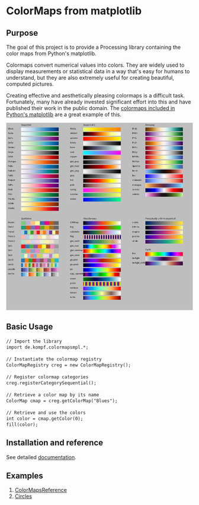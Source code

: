 # ColorMaps from matplotlib

## Purpose

The goal of this project is to provide a Processing library containing the color maps from Python's matplotlib.

Colormaps convert numerical values into colors. They are widely used to display measurements or statistical data in a way that's easy for humans to understand, but they are also extremely useful for creating beautiful, computed pictures.

Creating effective and aesthetically pleasing colormaps is a difficult task. Fortunately, many have already invested significant effort into this and have published their work in the public domain. The [colormaps included in Python's matplotlib](https://matplotlib.org/stable/gallery/color/colormap_reference.html) are a great example of this.

![Colormap reference](./docs/colormaps-reference.png)

## Basic Usage

    // Import the library
    import de.kompf.colormapsmpl.*;

    // Instantiate the colormap registry
    ColorMapRegistry creg = new ColorMapRegistry();

    // Register colormap categories
    creg.registerCategorySequential();

    // Retrieve a color map by its name
    ColorMap cmap = creg.getColorMap("Blues");

    // Retrieve and use the colors
    int color = cmap.getColor(0);
    fill(color);

## Installation and reference

See detailed [documentation](https://skaringa.github.io/colormaps-mpl/).

## Examples

1. [ColorMapsReference](./examples/ColorMapsReference/ColorMapsReference.pde)
2. [Circles](./examples/Circles/Circles.pde)
